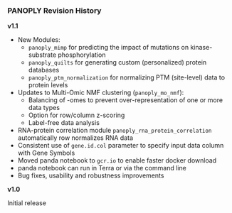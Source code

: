 ### PANOPLY Revision History

**v1.1**

* New Modules:
  - ```panoply_mimp``` for predicting the impact of mutations on kinase-substrate phosphorylation
  - ```panoply_quilts``` for generating custom (personalized) protein databases
  - ```panoply_ptm_normalization``` for normalizing PTM (site-level) data to protein levels
* Updates to Multi-Omic NMF clustering (```panoply_mo_nmf```):
  - Balancing of -omes to prevent over-representation of one or more data types
  - Option for row/column z-scoring
  - Label-free data analysis
* RNA-protein correlation module ```panoply_rna_protein_correlation``` automatically row normalizes RNA data
* Consistent use of ```gene.id.col``` parameter to specify input data column with Gene Symbols
* Moved panda notebook to ```gcr.io``` to enable faster docker download
* panda notebook can run in Terra or via the command line
* Bug fixes, usability and robustness improvements


**v1.0**

Initial release
